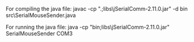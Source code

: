 For compiling the java file: javac -cp ".;libs\jSerialComm-2.11.0.jar" -d bin src\SerialMouseSender.java

For running the java file: java -cp "bin;libs\jSerialComm-2.11.0.jar" SerialMouseSender COM3

